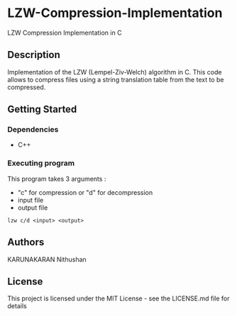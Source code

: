 # LZW-Compression-Implementation
LZW Compression Implementation in C

## Description

Implementation of the LZW (Lempel-Ziv-Welch) algorithm in C.
This code allows to compress files using a string translation table from the text to be compressed.

## Getting Started

### Dependencies

* C++



### Executing program

This program takes 3 arguments :
* "c" for compression or "d" for decompression
* input file
* output file
```
lzw c/d <input> <output>
```



## Authors

KARUNAKARAN Nithushan

## License

This project is licensed under the MIT License - see the LICENSE.md file for details

